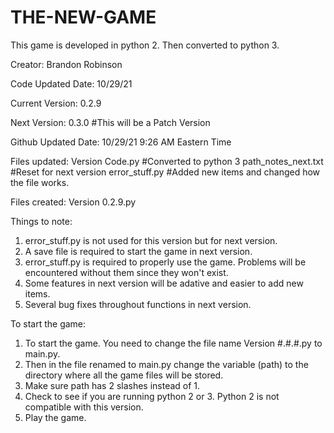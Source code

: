 # THE-NEW-GAME
This game is developed in python 2.
Then converted to python 3.

Creator: Brandon Robinson

Code Updated Date: 10/29/21

Current Version: 0.2.9

Next Version: 0.3.0 #This will be a Patch Version

Github Updated Date: 10/29/21 9:26 AM Eastern Time

Files updated:
  Version Code.py #Converted to python 3
  path_notes_next.txt #Reset for next version
  error_stuff.py #Added new items and changed how the file works.

Files created:
  Version 0.2.9.py
 
 Things to note:
  1. error_stuff.py is not used for this version but for next version.
  2. A save file is required to start the game in next version.
  3. error_stuff.py is required to properly use the game. Problems will be encountered without them since they won't exist.
  4. Some features in next version will be adative and easier to add new items.
  5. Several bug fixes throughout functions in next version.
  
To start the game:
1. To start the game. You need to change the file name Version #.#.#.py to main.py.
2. Then in the file renamed to main.py change the variable (path) to the directory where all the game files will be stored.
3. Make sure path has 2 slashes instead of 1.
4. Check to see if you are running python 2 or 3. Python 2 is not compatible with this version.
5. Play the game.
